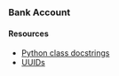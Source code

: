 ### Bank Account

#### Resources
- [Python class docstrings](https://www.programiz.com/python-programming/docstrings)
- [UUIDs](https://docs.python.org/3/library/uuid.html)